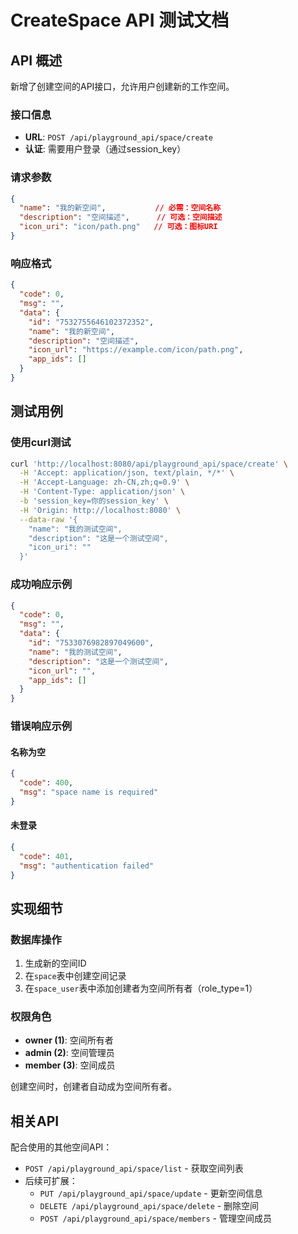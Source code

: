 # CreateSpace API 测试文档

## API 概述

新增了创建空间的API接口，允许用户创建新的工作空间。

### 接口信息

- **URL**: `POST /api/playground_api/space/create`
- **认证**: 需要用户登录（通过session_key）

### 请求参数

```json
{
  "name": "我的新空间",           // 必需：空间名称
  "description": "空间描述",      // 可选：空间描述
  "icon_uri": "icon/path.png"   // 可选：图标URI
}
```

### 响应格式

```json
{
  "code": 0,
  "msg": "",
  "data": {
    "id": "7532755646102372352",
    "name": "我的新空间",
    "description": "空间描述", 
    "icon_url": "https://example.com/icon/path.png",
    "app_ids": []
  }
}
```

## 测试用例

### 使用curl测试

```bash
curl 'http://localhost:8080/api/playground_api/space/create' \
  -H 'Accept: application/json, text/plain, */*' \
  -H 'Accept-Language: zh-CN,zh;q=0.9' \
  -H 'Content-Type: application/json' \
  -b 'session_key=你的session_key' \
  -H 'Origin: http://localhost:8080' \
  --data-raw '{
    "name": "我的测试空间",
    "description": "这是一个测试空间",
    "icon_uri": ""
  }'
```

### 成功响应示例

```json
{
  "code": 0,
  "msg": "",
  "data": {
    "id": "7533076982897049600",
    "name": "我的测试空间",
    "description": "这是一个测试空间",
    "icon_url": "",
    "app_ids": []
  }
}
```

### 错误响应示例

#### 名称为空
```json
{
  "code": 400,
  "msg": "space name is required"
}
```

#### 未登录
```json
{
  "code": 401,
  "msg": "authentication failed"
}
```

## 实现细节

### 数据库操作
1. 生成新的空间ID
2. 在`space`表中创建空间记录
3. 在`space_user`表中添加创建者为空间所有者（role_type=1）

### 权限角色
- **owner (1)**: 空间所有者
- **admin (2)**: 空间管理员  
- **member (3)**: 空间成员

创建空间时，创建者自动成为空间所有者。

## 相关API

配合使用的其他空间API：

- `POST /api/playground_api/space/list` - 获取空间列表
- 后续可扩展：
  - `PUT /api/playground_api/space/update` - 更新空间信息
  - `DELETE /api/playground_api/space/delete` - 删除空间
  - `POST /api/playground_api/space/members` - 管理空间成员